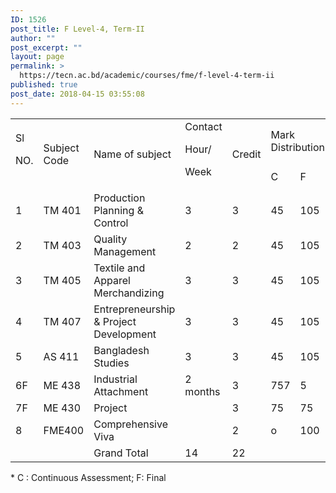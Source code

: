 ```yaml
---
ID: 1526
post_title: F Level-4, Term-II
author: ""
post_excerpt: ""
layout: page
permalink: >
  https://tecn.ac.bd/academic/courses/fme/f-level-4-term-ii
published: true
post_date: 2018-04-15 03:55:08
---
```

<table width="635">
<tbody>
<tr>
<td rowspan="2" width="34">Sl

NO.</td>
<td rowspan="2" width="88">Subject Code</td>
<td rowspan="2" width="229">Name of subject</td>
<td rowspan="2" width="57">Contact

Hour/

Week</td>
<td rowspan="2" width="57">Credit</td>
<td colspan="3" width="171">Mark Distribution*</td>
</tr>
<tr>
<td width="56">C</td>
<td width="57">F</td>
<td width="57">Total</td>
</tr>
<tr>
<td width="34">1</td>
<td width="88">TM 401</td>
<td width="229">Production Planning &amp; Control</td>
<td width="57">3</td>
<td width="57">3</td>
<td width="56">45</td>
<td width="57">105</td>
<td width="57">150</td>
</tr>
<tr>
<td width="34">2</td>
<td width="88">TM 403</td>
<td width="229">Quality Management</td>
<td width="57">2</td>
<td width="57">2</td>
<td width="56">45</td>
<td width="57">105</td>
<td width="57">150</td>
</tr>
<tr>
<td width="34">3</td>
<td width="88">TM 405</td>
<td width="229">Textile and Apparel Merchandizing</td>
<td width="57">3</td>
<td width="57">3</td>
<td width="56">45</td>
<td width="57">105</td>
<td width="57">150</td>
</tr>
<tr>
<td width="34">4</td>
<td width="88">TM 407</td>
<td width="229">Entrepreneurship &amp; Project Development</td>
<td width="57">3</td>
<td width="57">3</td>
<td width="56">45</td>
<td width="57">105</td>
<td width="57">150</td>
</tr>
<tr>
<td width="34">5</td>
<td width="88">AS 411</td>
<td width="229">Bangladesh Studies</td>
<td width="57">3</td>
<td width="57">3</td>
<td width="56">45</td>
<td width="57">105</td>
<td width="57">150</td>
</tr>
<tr>
<td width="34">6F</td>
<td width="88">ME 438</td>
<td width="229">Industrial Attachment</td>
<td width="57">2 months</td>
<td width="57">3</td>
<td width="56">757</td>
<td width="57">5</td>
<td width="57">150</td>
</tr>
<tr>
<td width="34">7F</td>
<td width="88">ME 430</td>
<td width="229">Project</td>
<td width="57"></td>
<td width="57">3</td>
<td width="56">75</td>
<td width="57">75</td>
<td width="57">150</td>
</tr>
<tr>
<td width="34">8</td>
<td width="88">FME400</td>
<td width="229">Comprehensive Viva</td>
<td width="57"></td>
<td width="57">2</td>
<td width="56">o</td>
<td width="57">100</td>
<td width="57">100</td>
</tr>
<tr>
<td width="34"></td>
<td width="88"></td>
<td width="229">Grand Total</td>
<td width="57">14</td>
<td width="57">22</td>
<td width="56"></td>
<td width="57"></td>
<td width="57"></td>
</tr>
</tbody>
</table>
* C : Continuous Assessment; F: Final